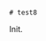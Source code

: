                                                                                                                                                                                                                                                                                                                                                                                                                                                            # test8

Init.
